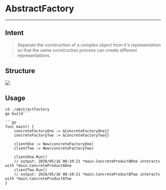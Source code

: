 # AbstractFactory

---

## Intent

> Separate the construction of a complex object from it's representation so that the same construction process can create different representations.

## Structure

<img src="https://docs.google.com/drawings/d/e/2PACX-1vQh3dOc17AtxEJCrBD2mWvDYAVyoWww_RwmfYRXOgttxyYCA8lE2LuwQR4oAg98M7J_8LGkrOcVGeIa/pub?w=480&amp;h=360">

## Usage

```
cd ./abstractfactory
go build```

```go
func main() {
	concreteFactoryOne := &ConcreteFactoryOne{}
	concreteFactoryTwo := &ConcreteFactoryTwo{}

	clientOne := New(concreteFactoryOne)
	clientTwo := New(concreteFactoryTwo)

	clientOne.Run() 
	// output: 2020/05/16 08:10:21 *main.ConcreteProductBOne interacts with *main.ConcreteProductAOne
	clientTwo.Run() 
	// output: 2020/05/16 08:10:21 *main.ConcreteProductBTwo interacts with *main.ConcreteProductATwo
}
```